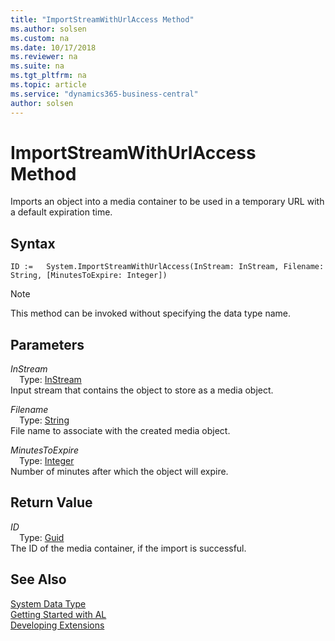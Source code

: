 ```yaml
---
title: "ImportStreamWithUrlAccess Method"
ms.author: solsen
ms.custom: na
ms.date: 10/17/2018
ms.reviewer: na
ms.suite: na
ms.tgt_pltfrm: na
ms.topic: article
ms.service: "dynamics365-business-central"
author: solsen
---
```

[//]: # (START>DO_NOT_EDIT)
[//]: # (IMPORTANT:Do not edit any of the content between here and the END>DO_NOT_EDIT.)
[//]: # (Any modifications should be made in the .xml files in the ModernDev repo.)
# ImportStreamWithUrlAccess Method
Imports an object into a media container to be used in a temporary URL with a default expiration time.

## Syntax
```
ID :=   System.ImportStreamWithUrlAccess(InStream: InStream, Filename: String, [MinutesToExpire: Integer])
```
> [!NOTE]  
> This method can be invoked without specifying the data type name.  
## Parameters
*InStream*  
&emsp;Type: [InStream](../instream/instream-data-type.md)  
Input stream that contains the object to store as a media object.
        
*Filename*  
&emsp;Type: [String](../string/string-data-type.md)  
File name to associate with the created media object.
        
*MinutesToExpire*  
&emsp;Type: [Integer](../integer/integer-data-type.md)  
Number of minutes after which the object will expire.  


## Return Value
*ID*  
&emsp;Type: [Guid](../guid/guid-data-type.md)  
The ID of the media container, if the import is successful.  


[//]: # (IMPORTANT: END>DO_NOT_EDIT)
## See Also
[System Data Type](system-data-type.md)  
[Getting Started with AL](../devenv-get-started.md)  
[Developing Extensions](../devenv-dev-overview.md)